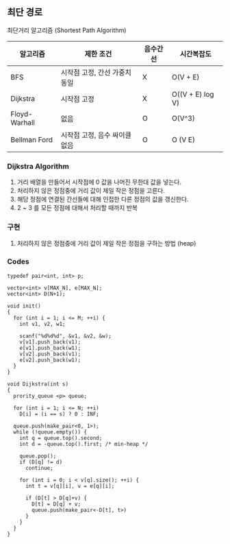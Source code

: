 ## 최단 경로

최단거리 알고리즘 (Shortest Path Algorithm)

|    알고리즘    | 제한 조건                   | 음수간선 | 시간복잡도 |
| -----------   | --------------------------- | ------- | --------- |
| BFS           | 시작점 고정, 간선 가중치 동일 | X       | O(V + E) |
| Dijkstra      | 시작점 고정                  | X       | O((V + E) log V) |
| Floyd-Warhall | 없음                         | O       | O(V^3) |
| Bellman Ford  | 시작점 고정, 음수 싸이클 없음 | O        | O (V E) |

### Dijkstra Algorithm

1. 거리 배열을 만들어서 시작점에 0 값을 나머진 무한대 값을 넣는다.
2. 처리하지 않은 정점중에 거리 값이 제일 작은 정점을 고른다.
3. 해당 정점에 연결된 간선들에 대해 인접한 다른 정점의 값을 갱신한다.
4. 2 ~ 3 를 모든 정점에 대해서 처리할 때까지 반복

### 구현

1. 처리하지 않은 정점중에 거리 값이 제일 작은 정점을 구하는 방법 (heap)

### Codes

```
typedef pair<int, int> p;

vector<int> v[MAX_N], e[MAX_N];
vector<int> D(N+1);

void init()
{
  for (int i = 1; i <= M; ++i) {
    int v1, v2, w1;

    scanf("%d%d%d", &v1, &v2, &w);
    v[v1].push_back(v1);
    e[v1].push_back(w1);
    v[v2].push_back(v1);
    e[v2].push_back(w1);
  }
}

void Dijkstra(int s)
{
  prority_queue <p> queue;

  for (int i = 1; i <= N; ++i)
    D[i] = (i == s) ? 0 : INF;  

  queue.push(make_pair<0, 1>);
  while (!queue.empty()) {
    int q = queue.top().second;
    int d = -queue.top().first; /* min-heap */

    queue.pop();
    if (D[q] != d)
      continue;

    for (int i = 0; i < v[q].size(); ++i) {
      int t = v[q][i], v = e[q][i];

      if (D[t] > D[q]+v) {
        D[t] = D[q] + v;
        queue.push(make_pair<-D[t], t>)
      }
    }
  }
}

```
